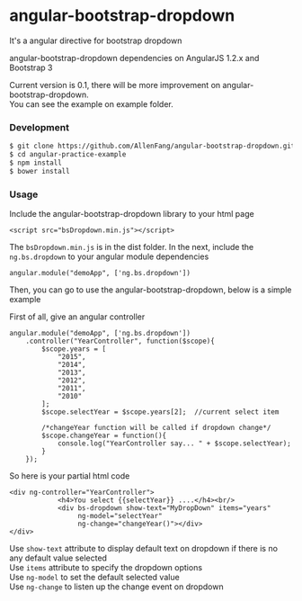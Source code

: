 # angular-bootstrap-dropdown
It's a angular directive for bootstrap dropdown

angular-bootstrap-dropdown dependencies on AngularJS 1.2.x and Bootstrap 3  

Current version is 0.1, there will be more improvement on angular-bootstrap-dropdown.  
You can see the example on example folder.  

### Development
```bash
$ git clone https://github.com/AllenFang/angular-bootstrap-dropdown.git
$ cd angular-practice-example
$ npm install
$ bower install
```

### Usage
Include the angular-bootstrap-dropdown library to your html page
```
<script src="bsDropdown.min.js"></script>
```
The ```bsDropdown.min.js``` is in the dist folder.
In the next, include the ```ng.bs.dropdown``` to your angular module dependencies  
```
angular.module("demoApp", ['ng.bs.dropdown'])
```
Then, you can go to use the angular-bootstrap-dropdown, below is a simple example  

First of all, give an angular controller
```
angular.module("demoApp", ['ng.bs.dropdown'])
	.controller("YearController", function($scope){
		$scope.years = [
			"2015",
			"2014",
			"2013",
			"2012",
			"2011",
			"2010"
		];
		$scope.selectYear = $scope.years[2];  //current select item
		
		/*changeYear function will be called if dropdown change*/
		$scope.changeYear = function(){
			console.log("YearController say... " + $scope.selectYear);
		}
	});
```

So here is your partial html code
```
<div ng-controller="YearController">
			<h4>You select {{selectYear}} ....</h4><br/>
			<div bs-dropdown show-text="MyDropDown" items="years" 
			     ng-model="selectYear" 
			     ng-change="changeYear()"></div>
</div>
```

Use ```show-text``` attribute to display default text on dropdown if there is no any default value selected  
Use ```items``` attribute to specify the dropdown options  
Use ```ng-model``` to set the default selected value   
Use ```ng-change``` to listen up the change event on dropdown  
